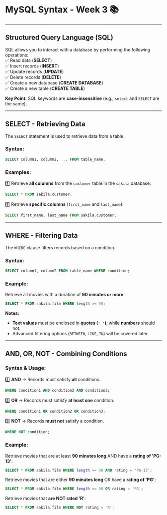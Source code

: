 # **MySQL Syntax - Week 3** 📚

---

## **Structured Query Language (SQL)**

SQL allows you to interact with a database by performing the following operations:  
✅ Read data (**SELECT**)  
✅ Insert records (**INSERT**)  
✅ Update records (**UPDATE**)  
✅ Delete records (**DELETE**)  
✅ Create a new database (**CREATE DATABASE**)  
✅ Create a new table (**CREATE TABLE**)

**Key Point:** SQL keywords are **case-insensitive** (e.g., `select` and `SELECT` are the same).

---

## **SELECT - Retrieving Data**

The `SELECT` statement is used to retrieve data from a table.

### **Syntax:**

```sql
SELECT column1, column2, ... FROM table_name;
```

### **Examples:**

1️⃣ Retrieve **all columns** from the `customer` table in the `sakila` database:

```sql
SELECT * FROM sakila.customer;
```

2️⃣ Retrieve **specific columns** (`first_name` and `last_name`):

```sql
SELECT first_name, last_name FROM sakila.customer;
```

---

## **WHERE - Filtering Data**

The `WHERE` clause filters records based on a condition.

### **Syntax:**

```sql
SELECT column1, column2 FROM table_name WHERE condition;
```

### **Example:**

Retrieve all movies with a duration of **90 minutes or more**:

```sql
SELECT * FROM sakila.film WHERE length >= 90;
```

**Notes:**

- **Text values** must be enclosed in **quotes (`' '`)**, while **numbers** should not.
- Advanced filtering options (`BETWEEN`, `LIKE`, `IN`) will be covered later.

---

## **AND, OR, NOT - Combining Conditions**

### **Syntax & Usage:**

1️⃣ **AND** → Records must satisfy **all** conditions.

```sql
WHERE condition1 AND condition2 AND condition3;
```

2️⃣ **OR** → Records must satisfy **at least one** condition.

```sql
WHERE condition1 OR condition2 OR condition3;
```

3️⃣ **NOT** → Records **must not** satisfy a condition.

```sql
WHERE NOT condition;
```

### **Example:**

Retrieve movies that are at least **90 minutes long** AND have a **rating of 'PG-13'**:

```sql
SELECT * FROM sakila.film WHERE length >= 90 AND rating = 'PG-13';
```

Retrieve movies that are either **90 minutes long** OR have a **rating of 'PG'**:

```sql
SELECT * FROM sakila.film WHERE length >= 90 OR rating = 'PG';
```

Retrieve movies that **are NOT rated 'R'**:

```sql
SELECT * FROM sakila.film WHERE NOT rating = 'R';
```
